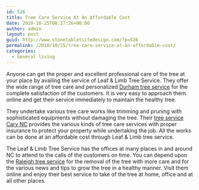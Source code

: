 ```yaml
---
id: 526
title: Tree Care Service At An Affordable Cost
date: 2010-10-25T08:27:26+00:00
author: admin
layout: post
guid: http://www.stonetabletsitedesign.com/?p=526
permalink: /2010/10/25/tree-care-service-at-an-affordable-cost/
categories:
  - General living
---
```

Anyone can get the proper and excellent professional care of the tree at your place by availing the service of Leaf & Limb Tree Service. They offer the wide range of tree care and personalized [Durham tree service](http://www.leaflimb.com/durham-tree-removal-cutting-service) for the complete satisfaction of the customers. It is very easy to approach them online and get their service immediately to maintain the healthy tree.

They undertake various tree care works like trimming and pruning with sophisticated equipments without damaging the tree. Their [tree service Cary NC](http://www.leaflimb.com/cary-tree-removal-cutting-service) provides the various kinds of tree care services with proper insurance to protect your property while undertaking the job. All the works can be done at an affordable cost through Leaf & Limb tree service.

The Leaf & Limb Tree Service has the offices at many places in and around NC to attend to the calls of the customers on time. You can depend upon the [Raleigh tree service](http://www.leaflimb.com) for the removal of the tree with more care and for the various news and tips to grow the tree in a healthy manner. Visit them online and enjoy their best service to take of the tree at home, office and at all other places.